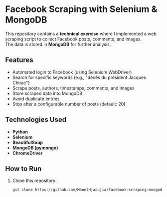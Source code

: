# Facebook Scraping with Selenium & MongoDB

This repository contains a **technical exercise** where I implemented a web scraping script to collect Facebook posts, comments, and images.  
The data is stored in **MongoDB** for further analysis.

## Features
- Automated login to Facebook (using Selenium WebDriver)
- Search for specific keywords (e.g., "décès du président Jacques Chirac")
- Scrape posts, authors, timestamps, comments, and images
- Store scraped data into MongoDB
- Avoid duplicate entries
- Stop after a configurable number of posts (default: 20)

## Technologies Used
- **Python**
- **Selenium**
- **BeautifulSoup**
- **MongoDB (pymongo)**
- **ChromeDriver**

## How to Run

1. Clone this repository:
   ```bash
   git clone https://github.com/ManelHjaoujia/facebook-scraping-mongodb.git
